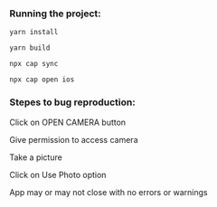 ### Running the project:

```
yarn install

yarn build

npx cap sync

npx cap open ios
```

### Stepes to bug reproduction:

Click on OPEN CAMERA button

Give permission to access camera

Take a picture

Click on Use Photo option

App may or may not close with no errors or warnings
